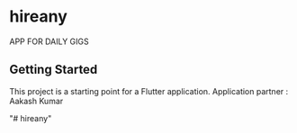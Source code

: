 # hireany

APP FOR DAILY GIGS

## Getting Started

This project is a starting point for a Flutter application.
Application partner : Aakash Kumar



"# hireany" 

